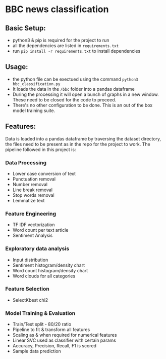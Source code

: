 # BBC news classification

## Basic Setup:
- python3 & pip is required for the project to run
- all the dependencies are listed in `requirements.txt`
- run `pip install -r requirements.txt` to install dependencies

## Usage:
- the python file can be exectued using the command `python3 bbc_classification.py`
- It loads the data in the `/bbc` folder into a pandas dataframe
- During the processing it will open a bunch of graphs in a new window. These need to be closed for the code to proceed.
- There's no other configuration to be done. This is an out of the box model training suite.

## Features:
Data is loaded into a pandas dataframe by traversing the dataset directory, the files need to be present as in the repo for the project to work. The pipeline followed in this project is:

### Data Processing 
- Lower case conversion of text
- Punctuation removal
- Number removal
- Line break removal
- Stop words removal
- Lemmatize text

### Feature Engineering
- TF IDF vectorization
- Word count per text article
- Sentiment Analysis

### Exploratory data analysis
- Input distribution
- Sentiment histogram/density chart
- Word count histogram/density chart
- Word clouds for all categories

### Feature Selection
- SelectKbest chi2

### Model Training & Evaluation
- Train/Test split - 80/20 ratio
- Pipeline to fit & transform all features
- Scaling as & when required for numerical features
- Linear SVC used as classifier with certain params
- Accuracy, Precision, Recall, F1 is scored
- Sample data prediction
